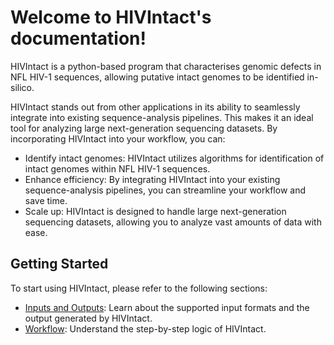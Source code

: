 
# Welcome to HIVIntact's documentation!

HIVIntact is a python-based program that characterises genomic defects in NFL HIV-1 sequences,
allowing putative intact genomes to be identified in-silico.

HIVIntact stands out from other applications in its ability to seamlessly integrate into existing sequence-analysis pipelines.
This makes it an ideal tool for analyzing large next-generation sequencing datasets.
By incorporating HIVIntact into your workflow, you can:
- Identify intact genomes: HIVIntact utilizes algorithms for identification of intact genomes within NFL HIV-1 sequences.
- Enhance efficiency: By integrating HIVIntact into your existing sequence-analysis pipelines,
  you can streamline your workflow and save time.
- Scale up: HIVIntact is designed to handle large next-generation sequencing datasets,
  allowing you to analyze vast amounts of data with ease.

## Getting Started

To start using HIVIntact, please refer to the following sections:

- [Inputs and Outputs](io.md): Learn about the supported input formats and the output generated by HIVIntact.
- [Workflow](workflow.md): Understand the step-by-step logic of HIVIntact.
